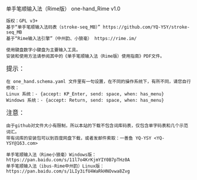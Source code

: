 单手笔顺输入法（Rime版） one-hand_Rime v1.0
    
    版权：GPL v3+
    基于“单手笔顺输入法码表（stroke-seq_MB）” https://github.com/YQ-YSY/stroke-seq_MB
    基于“Rime输入法引擎”（中州韵、小狼毫） https://rime.im/

    使用键盘数字小键盘为主要输入工具。
    安装和使用方法请参阅其中的《单手笔顺输入法（Rime版）使用指南》PDF文件。
    
<big>提示：</big>
    
    在 one_hand.schema.yaml 文件里有一句设置，在不同的操作系统下，有所不同，请您自行修改：
    Linux 系统：- {accept: KP_Enter, send: space, when: has_menu}
    Windows 系统：- {accept: Return, send: space, when: has_menu}
    
<big>注意：</big>
    
    由于github对文件大小有限制，所以本站的下载不包含词库码表，仅包含单字码表和几个示范词汇。
    带有词库的安装包可以到百度网盘下载，或者发邮件索取：一善鱼 YQ-YSY <YQ-YSY@163.com> 
    
    单手笔顺输入法（Rime小狼毫）Windows版： https://pan.baidu.com/s/11l7o4KrKjmYIY0B7pTHz0A
    单手笔顺输入法（ibus-Rime中州韵）Linux版： https://pan.baidu.com/s/1LIy3ifU4WaRkHNOvwa8Zvg

